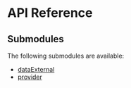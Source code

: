 # API Reference <a name="API Reference" id="api-reference"></a>

## Submodules <a name="Submodules" id="submodules"></a>

The following submodules are available:

- [dataExternal](./dataExternal.python.md)
- [provider](./provider.python.md)





